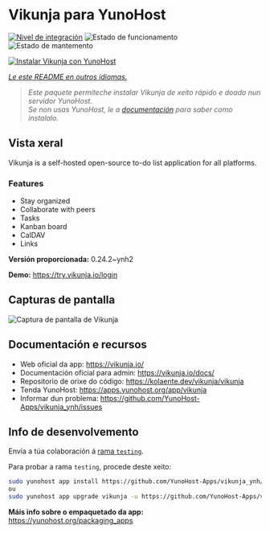 <!--
NOTA: Este README foi creado automáticamente por <https://github.com/YunoHost/apps/tree/master/tools/readme_generator>
NON debe editarse manualmente.
-->

# Vikunja para YunoHost

[![Nivel de integración](https://dash.yunohost.org/integration/vikunja.svg)](https://ci-apps.yunohost.org/ci/apps/vikunja/) ![Estado de funcionamento](https://ci-apps.yunohost.org/ci/badges/vikunja.status.svg) ![Estado de mantemento](https://ci-apps.yunohost.org/ci/badges/vikunja.maintain.svg)

[![Instalar Vikunja con YunoHost](https://install-app.yunohost.org/install-with-yunohost.svg)](https://install-app.yunohost.org/?app=vikunja)

*[Le este README en outros idiomas.](./ALL_README.md)*

> *Este paquete permíteche instalar Vikunja de xeito rápido e doado nun servidor YunoHost.*  
> *Se non usas YunoHost, le a [documentación](https://yunohost.org/install) para saber como instalalo.*

## Vista xeral

Vikunja is a self-hosted open-source to-do list application for all platforms.

### Features

- Stay organized 
- Collaborate with peers
- Tasks  
- Kanban board
- CalDAV
- Links  

**Versión proporcionada:** 0.24.2~ynh2

**Demo:** <https://try.vikunja.io/login>

## Capturas de pantalla

![Captura de pantalla de Vikunja](./doc/screenshots/kanban.png)

## Documentación e recursos

- Web oficial da app: <https://vikunja.io/>
- Documentación oficial para admin: <https://vikunja.io/docs/>
- Repositorio de orixe do código: <https://kolaente.dev/vikunja/vikunja>
- Tenda YunoHost: <https://apps.yunohost.org/app/vikunja>
- Informar dun problema: <https://github.com/YunoHost-Apps/vikunja_ynh/issues>

## Info de desenvolvemento

Envía a túa colaboración á [rama `testing`](https://github.com/YunoHost-Apps/vikunja_ynh/tree/testing).

Para probar a rama `testing`, procede deste xeito:

```bash
sudo yunohost app install https://github.com/YunoHost-Apps/vikunja_ynh/tree/testing --debug
ou
sudo yunohost app upgrade vikunja -u https://github.com/YunoHost-Apps/vikunja_ynh/tree/testing --debug
```

**Máis info sobre o empaquetado da app:** <https://yunohost.org/packaging_apps>
